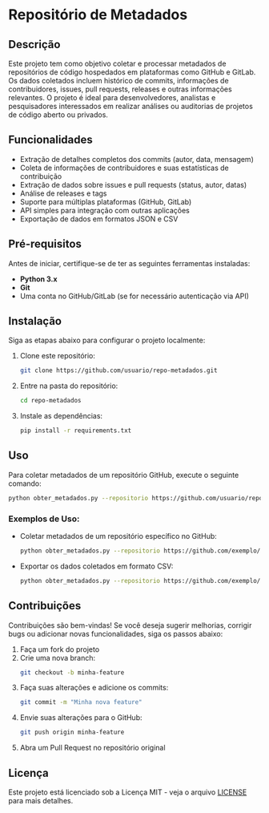 
# Repositório de Metadados

## Descrição
Este projeto tem como objetivo coletar e processar metadados de repositórios de código hospedados em plataformas como GitHub e GitLab. Os dados coletados incluem histórico de commits, informações de contribuidores, issues, pull requests, releases e outras informações relevantes. O projeto é ideal para desenvolvedores, analistas e pesquisadores interessados em realizar análises ou auditorias de projetos de código aberto ou privados.

## Funcionalidades
- Extração de detalhes completos dos commits (autor, data, mensagem)
- Coleta de informações de contribuidores e suas estatísticas de contribuição
- Extração de dados sobre issues e pull requests (status, autor, datas)
- Análise de releases e tags
- Suporte para múltiplas plataformas (GitHub, GitLab)
- API simples para integração com outras aplicações
- Exportação de dados em formatos JSON e CSV

## Pré-requisitos
Antes de iniciar, certifique-se de ter as seguintes ferramentas instaladas:
- **Python 3.x**
- **Git**
- Uma conta no GitHub/GitLab (se for necessário autenticação via API)

## Instalação
Siga as etapas abaixo para configurar o projeto localmente:

1. Clone este repositório:
   ```bash
   git clone https://github.com/usuario/repo-metadados.git
   ```

2. Entre na pasta do repositório:
   ```bash
   cd repo-metadados
   ```

3. Instale as dependências:
   ```bash
   pip install -r requirements.txt
   ```

## Uso
Para coletar metadados de um repositório GitHub, execute o seguinte comando:

```bash
python obter_metadados.py --repositorio https://github.com/usuario/repositorio.git
```

### Exemplos de Uso:

- Coletar metadados de um repositório específico no GitHub:
  ```bash
  python obter_metadados.py --repositorio https://github.com/exemplo/repo.git
  ```

- Exportar os dados coletados em formato CSV:
  ```bash
  python obter_metadados.py --repositorio https://github.com/exemplo/repo.git --output csv
  ```

## Contribuições
Contribuições são bem-vindas! Se você deseja sugerir melhorias, corrigir bugs ou adicionar novas funcionalidades, siga os passos abaixo:

1. Faça um fork do projeto
2. Crie uma nova branch:
   ```bash
   git checkout -b minha-feature
   ```
3. Faça suas alterações e adicione os commits:
   ```bash
   git commit -m "Minha nova feature"
   ```
4. Envie suas alterações para o GitHub:
   ```bash
   git push origin minha-feature
   ```
5. Abra um Pull Request no repositório original

## Licença
Este projeto está licenciado sob a Licença MIT - veja o arquivo [LICENSE](LICENSE) para mais detalhes.
